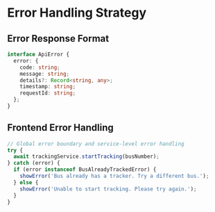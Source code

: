 # Error Handling Strategy

## Error Response Format
```typescript
interface ApiError {
  error: {
    code: string;
    message: string;
    details?: Record<string, any>;
    timestamp: string;
    requestId: string;
  };
}
```

## Frontend Error Handling
```typescript
// Global error boundary and service-level error handling
try {
  await trackingService.startTracking(busNumber);
} catch (error) {
  if (error instanceof BusAlreadyTrackedError) {
    showError('Bus already has a tracker. Try a different bus.');
  } else {
    showError('Unable to start tracking. Please try again.');
  }
}
```
